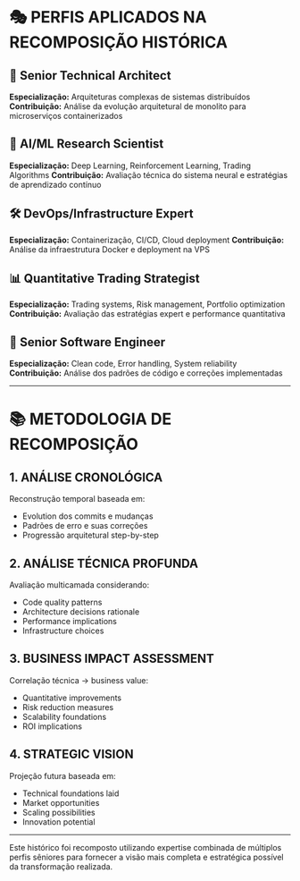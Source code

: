 # 🎭 PERFIS APLICADOS NA RECOMPOSIÇÃO HISTÓRICA

## 🧠 **Senior Technical Architect**
**Especialização:** Arquiteturas complexas de sistemas distribuídos
**Contribuição:** Análise da evolução arquitetural de monolito para microserviços containerizados

## 🤖 **AI/ML Research Scientist**  
**Especialização:** Deep Learning, Reinforcement Learning, Trading Algorithms
**Contribuição:** Avaliação técnica do sistema neural e estratégias de aprendizado contínuo

## 🛠️ **DevOps/Infrastructure Expert**
**Especialização:** Containerização, CI/CD, Cloud deployment
**Contribuição:** Análise da infraestrutura Docker e deployment na VPS

## 📊 **Quantitative Trading Strategist**
**Especialização:** Trading systems, Risk management, Portfolio optimization  
**Contribuição:** Avaliação das estratégias expert e performance quantitativa

## 🔧 **Senior Software Engineer**
**Especialização:** Clean code, Error handling, System reliability
**Contribuição:** Análise dos padrões de código e correções implementadas

---

# 📚 **METODOLOGIA DE RECOMPOSIÇÃO**

## **1. ANÁLISE CRONOLÓGICA**
Reconstrução temporal baseada em:
- Evolution dos commits e mudanças
- Padrões de erro e suas correções
- Progressão arquitetural step-by-step

## **2. ANÁLISE TÉCNICA PROFUNDA**  
Avaliação multicamada considerando:
- Code quality patterns
- Architecture decisions rationale
- Performance implications
- Infrastructure choices

## **3. BUSINESS IMPACT ASSESSMENT**
Correlação técnica → business value:
- Quantitative improvements
- Risk reduction measures  
- Scalability foundations
- ROI implications

## **4. STRATEGIC VISION**
Projeção futura baseada em:
- Technical foundations laid
- Market opportunities
- Scaling possibilities
- Innovation potential

---

Este histórico foi recomposto utilizando expertise combinada de múltiplos perfis sêniores para fornecer a visão mais completa e estratégica possível da transformação realizada.